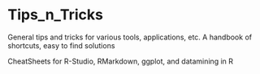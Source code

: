 # Tips_n_Tricks
General tips and tricks for various tools, applications, etc. A handbook of shortcuts, easy to find solutions

CheatSheets for R-Studio, RMarkdown, ggplot, and datamining in R